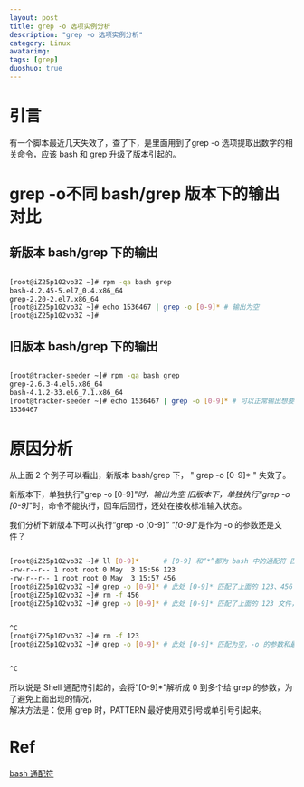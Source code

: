 ```yaml
---
layout: post
title: grep -o 选项实例分析
description: "grep -o 选项实例分析"
category: Linux
avatarimg:
tags: [grep]
duoshuo: true
---
```


# 引言

有一个脚本最近几天失效了，查了下，是里面用到了grep -o 选项提取出数字的相关命令，应该 bash 和 grep 升级了版本引起的。

# grep -o不同 bash/grep 版本下的输出对比

## 新版本 bash/grep 下的输出

```bash

[root@iZ25p102vo3Z ~]# rpm -qa bash grep
bash-4.2.45-5.el7_0.4.x86_64
grep-2.20-2.el7.x86_64
[root@iZ25p102vo3Z ~]# echo 1536467 | grep -o [0-9]* # 输出为空
[root@iZ25p102vo3Z ~]# 

```    

## 旧版本 bash/grep 下的输出

```bash

[root@tracker-seeder ~]# rpm -qa bash grep
grep-2.6.3-4.el6.x86_64
bash-4.1.2-33.el6_7.1.x86_64
[root@tracker-seeder ~]# echo 1536467 | grep -o [0-9]* # 可以正常输出想要提取的数字
1536467

```    

# 原因分析

从上面 2 个例子可以看出，新版本 bash/grep 下， " grep -o [0-9]* " 失效了。
 
新版本下，单独执行"grep -o [0-9]*"时，输出为空
旧版本下，单独执行"grep -o [0-9]*"时，命令不能执行，回车后回行，还处在接收标准输入状态。

我们分析下新版本下可以执行“grep -o  [0-9]*”
"[0-9]*"是作为 -o 的参数还是文件？

```bash

[root@iZ25p102vo3Z ~]# ll [0-9]*      # [0-9] 和“*”都为 bash 中的通配符 匹配所有以数字开头的文件
-rw-r--r-- 1 root root 0 May  3 15:56 123
-rw-r--r-- 1 root root 0 May  3 15:57 456
[root@iZ25p102vo3Z ~]# grep -o [0-9]* # 此处 [0-9]* 匹配了上面的 123、456 两个文件，相当于 -o 的参数和最后的文件，所以可以执行
[root@iZ25p102vo3Z ~]# rm -f 456
[root@iZ25p102vo3Z ~]# grep -o [0-9]* # 此处 [0-9]* 匹配了上面的 123 文件，应该只匹配了 -o 的参数，缺少最后的文件参数，所以不可以执行


^C
[root@iZ25p102vo3Z ~]# rm -f 123
[root@iZ25p102vo3Z ~]# grep -o [0-9]* # 此处 [0-9]* 匹配为空，-o 的参数和最后的文件参数都缺少，所以不可以执行


^C
```    

所以说是 Shell 通配符引起的，会将“[0-9]*”解析成 0 到多个给 grep 的参数，为了避免上面出现的情况，  
解决方法是：使用 grep 时，PATTERN 最好使用双引号或单引号引起来。

# Ref
[bash 通配符](https://abcfy2.gitbooks.io/linux_basic/content/first_sense_for_linux/command_learning/wildcard.html)  
